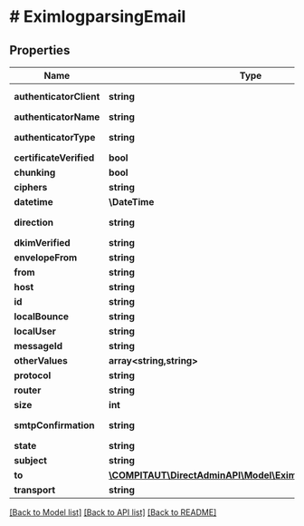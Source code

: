 # # EximlogparsingEmail

## Properties

Name | Type | Description | Notes
------------ | ------------- | ------------- | -------------
**authenticatorClient** | **string** | computed from AuthenticatorName | [optional]
**authenticatorName** | **string** | Shared attributes | [optional]
**authenticatorType** | **string** | computed from AuthenticatorName | [optional]
**certificateVerified** | **bool** |  | [optional]
**chunking** | **bool** |  | [optional]
**ciphers** | **string** |  | [optional]
**datetime** | **\DateTime** |  |
**direction** | **string** | Incoming specific attributes | [optional]
**dkimVerified** | **string** |  | [optional]
**envelopeFrom** | **string** |  | [optional]
**from** | **string** |  |
**host** | **string** |  | [optional]
**id** | **string** | General |
**localBounce** | **string** |  | [optional]
**localUser** | **string** |  | [optional]
**messageId** | **string** |  | [optional]
**otherValues** | **array<string,string>** |  | [optional]
**protocol** | **string** |  | [optional]
**router** | **string** |  | [optional]
**size** | **int** |  | [optional]
**smtpConfirmation** | **string** | Delivery specific attributes | [optional]
**state** | **string** |  |
**subject** | **string** |  | [optional]
**to** | [**\COMPITAUT\DirectAdminAPI\Model\EximlogparsingRecipient[]**](EximlogparsingRecipient.md) |  |
**transport** | **string** |  | [optional]

[[Back to Model list]](../../README.md#models) [[Back to API list]](../../README.md#endpoints) [[Back to README]](../../README.md)
